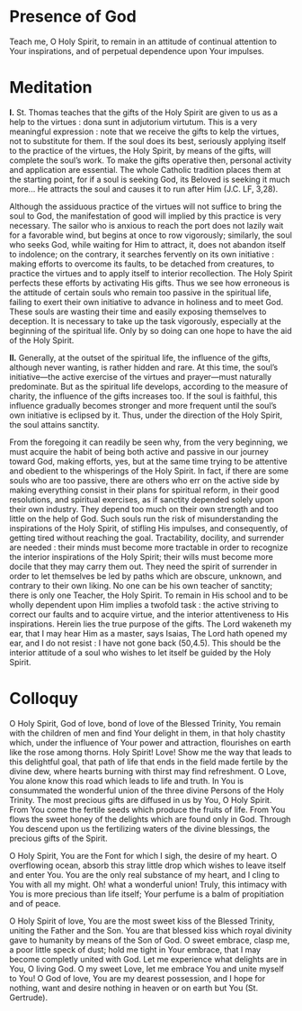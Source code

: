 # Presence of God

Teach me, O Holy Spirit, to remain in an attitude of continual attention to Your inspirations, and of perpetual dependence upon Your impulses.

# Meditation

**I.** St. Thomas teaches that the gifts of the Holy Spirit are given to us as a help to the virtues : dona sunt in adjutorium virtutum. This is a very meaningful expression : note that we receive the gifts to kelp the virtues, not to substitute for them. If the soul does its best, seriously applying itself to the practice of the virtues, the Holy Spirit, by means of the gifts, will complete the soul’s work. To make the gifts operative then, personal activity and application are essential. The whole Catholic tradition places them at the starting point, for if a soul is seeking God, its Beloved is seeking it much more... He attracts the soul and causes it to run after Him (J.C. LF, 3,28).

Although the assiduous practice of the virtues will not suffice to bring the soul to God, the manifestation of good will implied by this practice is very necessary. The sailor who is anxious to reach the port does not lazily wait for a favorable wind, but begins at once to row vigorously; similarly, the soul who seeks God, while waiting for Him to attract, it, does not abandon itself to indolence; on the contrary, it searches fervently on its own initiative : making efforts to overcome its faults, to be detached from creatures, to practice the virtues and to apply itself to interior recollection. The Holy Spirit perfects these efforts by activating His gifts. Thus we see how erroneous is the attitude of certain souls who remain too passive in the spiritual life, failing to exert their own initiative to advance in holiness and to meet God. These souls are wasting their time and easily exposing themselves to deception. It is necessary to take up the task vigorously, especially at the beginning of the spiritual life. Only by so doing can one hope to have the aid of the Holy Spirit.

**II.** Generally, at the outset of the spiritual life, the influence of the gifts, although never wanting, is rather hidden and rare. At this time, the soul’s initiative—the active exercise of the virtues and prayer—must naturally predominate. But as the spiritual life develops, according to the measure of charity, the influence of the gifts increases too. If the soul is faithful, this influence gradually becomes stronger and more frequent until the soul’s own initiative is eclipsed by it. Thus, under the direction of the Holy Spirit, the soul attains sanctity.

From the foregoing it can readily be seen why, from the very beginning, we must acquire the habit of being both active and passive in our journey toward God, making efforts, yes, but at the same time trying to be attentive and obedient to the whisperings of the Holy Spirit. In fact, if there are some souls who are too passive, there are others who err on the active side by making everything consist in their plans for spiritual reform, in their good resolutions, and spiritual exercises, as if sanctity depended solely upon their own industry. They depend too much on their own strength and too little on the help of God. Such souls run the risk of misunderstanding the inspirations of the Holy Spirit, of stifling His impulses, and consequently, of getting tired without reaching the goal. Tractability, docility, and surrender are needed : their minds must become more tractable in order to recognize the interior inspirations of the Holy Spirit; their wills must become more docile that they may carry them out. They need the spirit of surrender in order to let themselves be led by paths which are obscure, unknown, and contrary to their own liking. No one can be his own teacher of sanctity; there is only one Teacher, the Holy Spirit. To remain in His school and to be wholly dependent upon Him implies a twofold task : the active striving to correct our faults and to acquire virtue, and the interior attentiveness to His inspirations. Herein lies the true purpose of the gifts. The Lord wakeneth my ear, that I may hear Him as a master, says Isaias, The Lord hath opened my ear, and I do not resist : I have not gone back (50,4.5). This should be the interior attitude of a soul who wishes to let itself be guided by the Holy Spirit.

# Colloquy

O Holy Spirit, God of love, bond of love of the Blessed Trinity, You remain with the children of men and find Your delight in them, in that holy chastity which, under the influence of Your power and attraction, flourishes on earth like the rose among thorns. Holy Spirit! Love! Show me the way that leads to this delightful goal, that path of life that ends in the field made fertile by the divine dew, where hearts burning with thirst may find refreshment. O Love, You alone know this road which leads to life and truth. In You is consummated the wonderful union of the three divine Persons of the Holy Trinity. The most precious gifts are diffused in us by You, O Holy Spirit. From You come the fertile seeds which produce the fruits of life. From You flows the sweet honey of the delights which are found only in God. Through You descend upon us the fertilizing waters of the divine blessings, the precious gifts of the Spirit.

O Holy Spirit, You are the Font for which I sigh, the desire of my heart. O overflowing ocean, absorb this stray little drop which wishes to leave itself and enter You. You are the only real substance of my heart, and I cling to You with all my might. Oh! what a wonderful union! Truly, this intimacy with You is more precious than life itself; Your perfume is a balm of propitiation and of peace.

O Holy Spirit of love, You are the most sweet kiss of the Blessed Trinity, uniting the Father and the Son. You are that blessed kiss which royal divinity gave to humanity by means of the Son of God. O sweet embrace, clasp me, a poor little speck of dust; hold me tight in Your embrace, that I may become completly united with God. Let me experience what delights are in You, O living God. O my sweet Love, let me embrace You and unite myself to You! O God of love, You are my dearest possession, and I hope for nothing, want and desire nothing in heaven or on earth but You (St. Gertrude).
